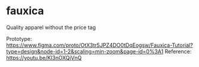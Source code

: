 # fauxica
Quality apparel without the price tag

Prototype: https://www.figma.com/proto/OtX3tr5JPZ4DO0tDqEogsw/Fauxica-Tutorial?type=design&node-id=1-2&scaling=min-zoom&page-id=0%3A1
Reference: https://youtu.be/Kl3nOXQjVnQ
